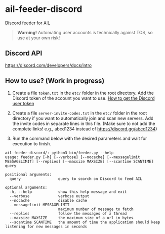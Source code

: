 # ail-feeder-discord

Discord feeder for AIL

> **Warning!** Automating user accounts is technically against TOS, so use at your own risk!

## Discord API

https://discord.com/developers/docs/intro

## How to use? (Work in progress)

1. Create a file `token.txt` in the `etc/` folder in the root directory. Add the Discord token of the account you want to use. 
[How to get the Discord user token](https://github.com/Tyrrrz/DiscordChatExporter/wiki/Obtaining-Token-and-Channel-IDs)

2. Create a file `server-invite-codes.txt` in the `etc/` folder in the root directory if you want to automatically join and scan new servers. Add the invite codes in separate lines in this file. (Make sure to not add the complete links! e.g., abcd1234 instead of https://discord.gg/abcd1234)

3. Run the command below with the desired parameters and wait for execution to finish.

```
ail-feeder-discord/: python3 bin/feeder.py --help
usage: feeder.py [-h] [--verbose] [--nocache] [--messagelimit MESSAGELIMIT] [--replies] [--maxsize MAXSIZE] [--scantime SCANTIME] query

positional arguments:
  query                 query to search on Discord to feed AIL

optional arguments:
  -h, --help            show this help message and exit
  --verbose             verbose output
  --nocache             disable cache
  --messagelimit MESSAGELIMIT
                        maximum number of message to fetch
  --replies             follow the messages of a thread
  --maxsize MAXSIZE     the maximum size of a url in bytes
  --scantime SCANTIME   the amount of time the application should keep listening for new messages in seconds
```